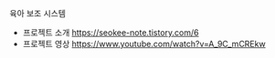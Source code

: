육아 보조 시스템
- 프로젝트 소개
https://seokee-note.tistory.com/6
- 프로젝트 영상
https://www.youtube.com/watch?v=A_9C_mCREkw
